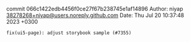 commit 066c1422edb4456f0ce27f67b238745e1af14896
Author: niyap <38278268+niyap@users.noreply.github.com>
Date:   Thu Jul 20 10:37:48 2023 +0300

    fix(ui5-page): adjust storybook sample (#7355)
